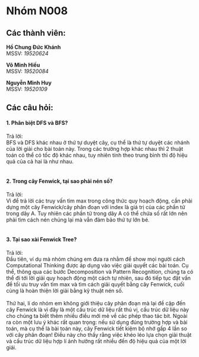 <h1> Nhóm N008 </h1>
<h2> Các thành viên: </h2>
<p><b> Hồ Chung Đức Khánh </b><br> 
MSSV: <i>19520624</i></p>
<p><b> Võ Minh Hiếu </b><br> 
MSSV: <i>19520084</i></p>
<p><b> Nguyễn Minh Huy </b><br> 
MSSV: <i>19520109</i></p>

<h2> Các câu hỏi: <br> </h2>
<h4> 1. Phân biệt DFS và BFS? </h4>
Trả lời: 
<br>
BFS và DFS khác nhau ở thứ tự duyệt cây, cụ thể là thứ tự duyệt các nhánh của lời giải cho bài toán này. 
Trong các trường hợp khác nhau thì 2 thuật toán có thể có tốc độ khác nhau, tuy nhiên tính theo trung bình thì độ hiệu quả của cả hai là như nhau.
<br> <br>
<h4> 2. Trong cây Fenwick, tại sao phải nén số? </h4>
Trả lời: 
<br>
Vì để trả lời các truy vấn tìm max trong công thức quy hoạch động, cần phải dựng một cây Fenwick/cây phân đoạn với index là giá trị của các phần tử trong dãy A. 
Tuy nhiên các phần tử trong dãy A có thể chứa số rất lớn nên phải tìm cách nén chúng lại mà vẫn đảm bảo thứ tự lớn bé.
<br> <br>
<h4> 3. Tại sao xài Fenwick Tree? </h4>
Trả lời: 
<br>
Đầu tiên, ví dụ mà nhóm chúng em đưa ra nhằm để show mọi người cách Computational Thinking được áp dụng vào việc giải quyết các bài toán.
Cụ thể, thông qua các bước Decomposition và Pattern Recognition, chúng ta có thể đi tới lời giải quy hoạch động một cách tự nhiên, 
sau đó tiếp tục đặt vấn đề tối ưu truy vấn tìm max và tìm cách giải quyết bằng cây Fenwick, cuối cùng là hoàn thiện lời giải bằng kỹ thuật nén số.
<br> <br>
Thứ hai, lí do nhóm em không giới thiệu cây phân đoạn mà lại đề cập đến cây Fenwick là vì đây là một cấu trúc dữ liệu rất thú vị,
cấu trúc dữ liệu này cho chúng ta biết thêm nhiều điều mới mẻ về các phép thao tác bit. 
Ngoài ra còn một lưu ý khác rất quan trọng: nếu sử dụng đúng trường hợp và bài toán, mà cụ thể là bài toán này, cây Fenwick tiết kiệm bộ nhớ gấp 4 lần so với cây phân đoạn!
Điều này cho thấy rằng việc khéo léo lựa chọn giải thuật và cấu trúc dữ liệu hợp lí ảnh hưởng rất nhiều đến độ hiệu quả của một lời giải.
<br>


